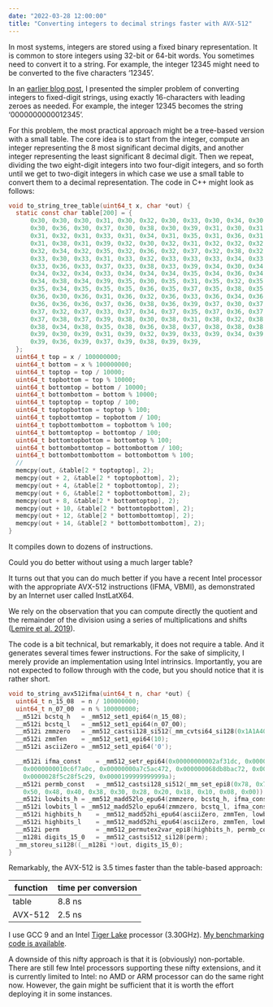```yaml
---
date: "2022-03-28 12:00:00"
title: "Converting integers to decimal strings faster with AVX-512"
---
```




In most systems, integers are stored using a fixed binary representation. It is common to store integers using 32-bit or 64-bit words. You sometimes need to convert it to a string. For example, the integer 12345 might need to be converted to the five characters &lsquo;12345&rsquo;.

In an [earlier blog post](/lemire/blog/2021/11/18/converting-integers-to-fix-digit-representations-quickly/), I presented the simpler problem of converting integers to fixed-digit strings, using exactly 16-characters with leading zeroes as needed. For example, the integer 12345 becomes the string &lsquo;0000000000012345&rsquo;.

For this problem, the most practical approach might be a tree-based version with a small table. The core idea is to start from the integer, compute an integer representing the 8 most significant decimal digits, and another integer representing the least significant 8 decimal digit. Then we repeat, dividing the two eight-digit integers into two four-digit integers, and so forth until we get to two-digit integers in which case we use a small table to convert them to a decimal representation. The code in C++ might look as follows:
```C
void to_string_tree_table(uint64_t x, char *out) {
  static const char table[200] = {
      0x30, 0x30, 0x30, 0x31, 0x30, 0x32, 0x30, 0x33, 0x30, 0x34, 0x30, 0x35,
      0x30, 0x36, 0x30, 0x37, 0x30, 0x38, 0x30, 0x39, 0x31, 0x30, 0x31, 0x31,
      0x31, 0x32, 0x31, 0x33, 0x31, 0x34, 0x31, 0x35, 0x31, 0x36, 0x31, 0x37,
      0x31, 0x38, 0x31, 0x39, 0x32, 0x30, 0x32, 0x31, 0x32, 0x32, 0x32, 0x33,
      0x32, 0x34, 0x32, 0x35, 0x32, 0x36, 0x32, 0x37, 0x32, 0x38, 0x32, 0x39,
      0x33, 0x30, 0x33, 0x31, 0x33, 0x32, 0x33, 0x33, 0x33, 0x34, 0x33, 0x35,
      0x33, 0x36, 0x33, 0x37, 0x33, 0x38, 0x33, 0x39, 0x34, 0x30, 0x34, 0x31,
      0x34, 0x32, 0x34, 0x33, 0x34, 0x34, 0x34, 0x35, 0x34, 0x36, 0x34, 0x37,
      0x34, 0x38, 0x34, 0x39, 0x35, 0x30, 0x35, 0x31, 0x35, 0x32, 0x35, 0x33,
      0x35, 0x34, 0x35, 0x35, 0x35, 0x36, 0x35, 0x37, 0x35, 0x38, 0x35, 0x39,
      0x36, 0x30, 0x36, 0x31, 0x36, 0x32, 0x36, 0x33, 0x36, 0x34, 0x36, 0x35,
      0x36, 0x36, 0x36, 0x37, 0x36, 0x38, 0x36, 0x39, 0x37, 0x30, 0x37, 0x31,
      0x37, 0x32, 0x37, 0x33, 0x37, 0x34, 0x37, 0x35, 0x37, 0x36, 0x37, 0x37,
      0x37, 0x38, 0x37, 0x39, 0x38, 0x30, 0x38, 0x31, 0x38, 0x32, 0x38, 0x33,
      0x38, 0x34, 0x38, 0x35, 0x38, 0x36, 0x38, 0x37, 0x38, 0x38, 0x38, 0x39,
      0x39, 0x30, 0x39, 0x31, 0x39, 0x32, 0x39, 0x33, 0x39, 0x34, 0x39, 0x35,
      0x39, 0x36, 0x39, 0x37, 0x39, 0x38, 0x39, 0x39,
  };
  uint64_t top = x / 100000000;
  uint64_t bottom = x % 100000000;
  uint64_t toptop = top / 10000;
  uint64_t topbottom = top % 10000;
  uint64_t bottomtop = bottom / 10000;
  uint64_t bottombottom = bottom % 10000;
  uint64_t toptoptop = toptop / 100;
  uint64_t toptopbottom = toptop % 100;
  uint64_t topbottomtop = topbottom / 100;
  uint64_t topbottombottom = topbottom % 100;
  uint64_t bottomtoptop = bottomtop / 100;
  uint64_t bottomtopbottom = bottomtop % 100;
  uint64_t bottombottomtop = bottombottom / 100;
  uint64_t bottombottombottom = bottombottom % 100;
  //
  memcpy(out, &table[2 * toptoptop], 2);
  memcpy(out + 2, &table[2 * toptopbottom], 2);
  memcpy(out + 4, &table[2 * topbottomtop], 2);
  memcpy(out + 6, &table[2 * topbottombottom], 2);
  memcpy(out + 8, &table[2 * bottomtoptop], 2);
  memcpy(out + 10, &table[2 * bottomtopbottom], 2);
  memcpy(out + 12, &table[2 * bottombottomtop], 2);
  memcpy(out + 14, &table[2 * bottombottombottom], 2);
}
```


It compiles down to dozens of instructions.

Could you do better without using a much larger table?

It turns out that you can do much better if you have a recent Intel processor with the appropriate AVX-512 instructions (IFMA, VBMI), as demonstrated by an Internet user called InstLatX64.

We rely on the observation that you can compute directly the quotient and the remainder of the division using a series of multiplications and shifts ([Lemire et al. 2019](https://arxiv.org/abs/1902.01961)).

The code is a bit technical, but remarkably, it does not require a table. And it generates several times fewer instructions. For the sake of simplicity, I merely provide an implementation using Intel intrinsics. Importantly, you are not expected to follow through with the code, but you should notice that it is rather short.
```C
void to_string_avx512ifma(uint64_t n, char *out) {
  uint64_t n_15_08  = n / 100000000;
  uint64_t n_07_00  = n % 100000000;
  __m512i bcstq_h   = _mm512_set1_epi64(n_15_08);
  __m512i bcstq_l   = _mm512_set1_epi64(n_07_00);
  __m512i zmmzero   = _mm512_castsi128_si512(_mm_cvtsi64_si128(0x1A1A400));
  __m512i zmmTen    = _mm512_set1_epi64(10);
  __m512i asciiZero = _mm512_set1_epi64('0');

  __m512i ifma_const	= _mm512_setr_epi64(0x00000000002af31dc, 0x0000000001ad7f29b,
    0x0000000010c6f7a0c, 0x00000000a7c5ac472, 0x000000068db8bac72, 0x0000004189374bc6b,
    0x0000028f5c28f5c29, 0x0000199999999999a);
  __m512i permb_const	= _mm512_castsi128_si512(_mm_set_epi8(0x78, 0x70, 0x68, 0x60, 0x58,
    0x50, 0x48, 0x40, 0x38, 0x30, 0x28, 0x20, 0x18, 0x10, 0x08, 0x00));
  __m512i lowbits_h	= _mm512_madd52lo_epu64(zmmzero, bcstq_h, ifma_const);
  __m512i lowbits_l	= _mm512_madd52lo_epu64(zmmzero, bcstq_l, ifma_const);
  __m512i highbits_h	= _mm512_madd52hi_epu64(asciiZero, zmmTen, lowbits_h);
  __m512i highbits_l	= _mm512_madd52hi_epu64(asciiZero, zmmTen, lowbits_l);
  __m512i perm          = _mm512_permutex2var_epi8(highbits_h, permb_const, highbits_l);
  __m128i digits_15_0	= _mm512_castsi512_si128(perm);
  _mm_storeu_si128((__m128i *)out, digits_15_0);
}
```


Remarkably, the AVX-512 is 3.5 times faster than the table-based approach:

function                 |time per conversion      |
-------------------------|-------------------------|
table                    |8.8 ns                   |
AVX-512                  |2.5 ns                   |


I use GCC 9 and an Intel [Tiger Lake](https://en.wikipedia.org/wiki/Tiger_Lake) processor  (3.30GHz). [My benchmarking code is available](https://github.com/lemire/Code-used-on-Daniel-Lemire-s-blog/tree/master/2022/03/24).

A downside of this nifty approach is that it is (obviously) non-portable. There are still few Intel processors supporting these nifty extensions, and it is currently limited to Intel: no AMD or ARM processor can do the same right now. However, the gain might be sufficient that it is worth the effort deploying it in some instances.

&nbsp;

